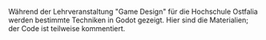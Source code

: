 Während der Lehrveranstaltung "Game Design" für die Hochschule Ostfalia werden bestimmte Techniken in Godot gezeigt. Hier sind die Materialien; der Code ist teilweise kommentiert.
